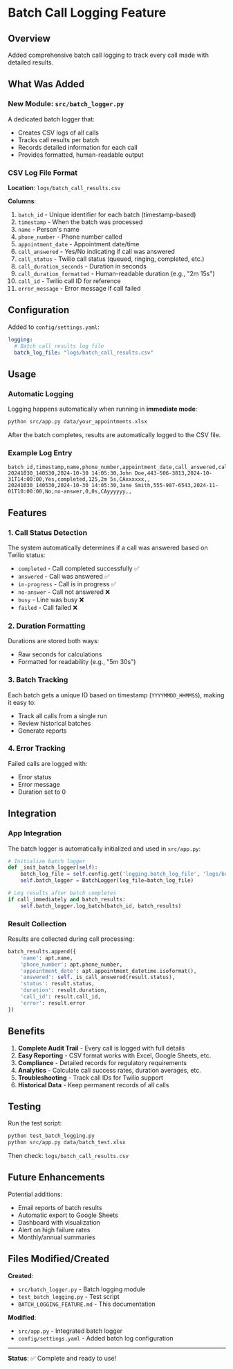 # Batch Call Logging Feature

## Overview

Added comprehensive batch call logging to track every call made with detailed results.

## What Was Added

### New Module: `src/batch_logger.py`

A dedicated batch logger that:
- Creates CSV logs of all calls
- Tracks call results per batch
- Records detailed information for each call
- Provides formatted, human-readable output

### CSV Log File Format

**Location**: `logs/batch_call_results.csv`

**Columns**:
1. `batch_id` - Unique identifier for each batch (timestamp-based)
2. `timestamp` - When the batch was processed
3. `name` - Person's name
4. `phone_number` - Phone number called
5. `appointment_date` - Appointment date/time
6. `call_answered` - Yes/No indicating if call was answered
7. `call_status` - Twilio call status (queued, ringing, completed, etc.)
8. `call_duration_seconds` - Duration in seconds
9. `call_duration_formatted` - Human-readable duration (e.g., "2m 15s")
10. `call_id` - Twilio call ID for reference
11. `error_message` - Error message if call failed

## Configuration

Added to `config/settings.yaml`:

```yaml
logging:
  # Batch call results log file
  batch_log_file: "logs/batch_call_results.csv"
```

## Usage

### Automatic Logging

Logging happens automatically when running in **immediate mode**:

```bash
python src/app.py data/your_appointments.xlsx
```

After the batch completes, results are automatically logged to the CSV file.

### Example Log Entry

```csv
batch_id,timestamp,name,phone_number,appointment_date,call_answered,call_status,call_duration_seconds,call_duration_formatted,call_id,error_message
20241030_140530,2024-10-30 14:05:30,John Doe,443-506-3813,2024-10-31T14:00:00,Yes,completed,125,2m 5s,CAxxxxxx,,
20241030_140530,2024-10-30 14:05:30,Jane Smith,555-987-6543,2024-11-01T10:00:00,No,no-answer,0,0s,CAyyyyyy,,
```

## Features

### 1. Call Status Detection

The system automatically determines if a call was answered based on Twilio status:
- `completed` - Call completed successfully ✅
- `answered` - Call was answered ✅
- `in-progress` - Call is in progress ✅
- `no-answer` - Call not answered ❌
- `busy` - Line was busy ❌
- `failed` - Call failed ❌

### 2. Duration Formatting

Durations are stored both ways:
- Raw seconds for calculations
- Formatted for readability (e.g., "5m 30s")

### 3. Batch Tracking

Each batch gets a unique ID based on timestamp (`YYYYMMDD_HHMMSS`), making it easy to:
- Track all calls from a single run
- Review historical batches
- Generate reports

### 4. Error Tracking

Failed calls are logged with:
- Error status
- Error message
- Duration set to 0

## Integration

### App Integration

The batch logger is automatically initialized and used in `src/app.py`:

```python
# Initialize batch logger
def _init_batch_logger(self):
    batch_log_file = self.config.get('logging.batch_log_file', 'logs/batch_call_results.csv')
    self.batch_logger = BatchLogger(log_file=batch_log_file)

# Log results after batch completes
if call_immediately and batch_results:
    self.batch_logger.log_batch(batch_id, batch_results)
```

### Result Collection

Results are collected during call processing:

```python
batch_results.append({
    'name': apt.name,
    'phone_number': apt.phone_number,
    'appointment_date': apt.appointment_datetime.isoformat(),
    'answered': self._is_call_answered(result.status),
    'status': result.status,
    'duration': result.duration,
    'call_id': result.call_id,
    'error': result.error
})
```

## Benefits

1. **Complete Audit Trail** - Every call is logged with full details
2. **Easy Reporting** - CSV format works with Excel, Google Sheets, etc.
3. **Compliance** - Detailed records for regulatory requirements
4. **Analytics** - Calculate call success rates, duration averages, etc.
5. **Troubleshooting** - Track call IDs for Twilio support
6. **Historical Data** - Keep permanent records of all calls

## Testing

Run the test script:

```bash
python test_batch_logging.py
python src/app.py data/batch_test.xlsx
```

Then check: `logs/batch_call_results.csv`

## Future Enhancements

Potential additions:
- Email reports of batch results
- Automatic export to Google Sheets
- Dashboard with visualization
- Alert on high failure rates
- Monthly/annual summaries

## Files Modified/Created

**Created**:
- `src/batch_logger.py` - Batch logging module
- `test_batch_logging.py` - Test script
- `BATCH_LOGGING_FEATURE.md` - This documentation

**Modified**:
- `src/app.py` - Integrated batch logger
- `config/settings.yaml` - Added batch log configuration

---

**Status**: ✅ Complete and ready to use!

